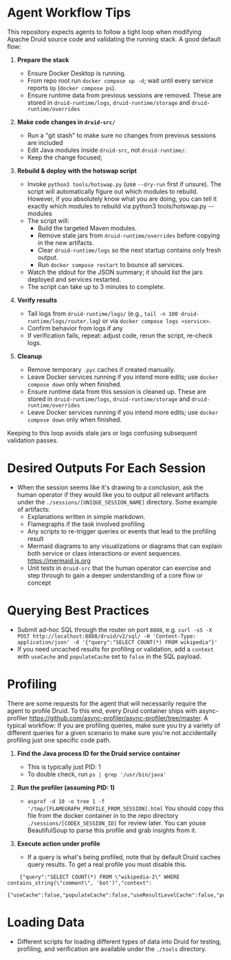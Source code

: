 # Agent Workflow Tips

This repository expects agents to follow a tight loop when modifying Apache Druid source code and validating the running stack. A good default flow:

1. **Prepare the stack**
   - Ensure Docker Desktop is running.
   - From repo root run `docker compose up -d`; wait until every service reports `Up` (`docker compose ps`).
   - Ensure runtime data from previous sessions are removed. These are stored in `druid-runtime/logs`, `druid-runtime/storage` and `druid-runtime/overrides`

2. **Make code changes in `druid-src/`**
   - Run a "git stash" to make sure no changes from previous sessions are included
   - Edit Java modules inside `druid-src`, not `druid-runtime/`.
   - Keep the change focused; 

3. **Rebuild & deploy with the hotswap script**
   - Invoke `python3 tools/hotswap.py` (use `--dry-run` first if unsure). The script will automatically figure out which modules to rebuild. However, if you absolutely know what you are doing, you can tell it exactly which modules to rebuild via python3 tools/hotswap.py --modules <module>
   - The script will:
     - Build the targeted Maven modules.
     - Remove stale jars from `druid-runtime/overrides` before copying in the new artifacts.
     - Clear `druid-runtime/logs` so the next startup contains only fresh output.
     - Run `docker compose restart` to bounce all services.
   - Watch the stdout for the JSON summary; it should list the jars deployed and services restarted.
   - The script can take up to 3 minutes to complete.

4. **Verify results**
   - Tail logs from `druid-runtime/logs/` (e.g., `tail -n 100 druid-runtime/logs/router.log`) or via `docker compose logs <service>`.
   - Confirm behavior from logs if any
   - If verification fails, repeat: adjust code, rerun the script, re-check logs.

5. **Cleanup**
   - Remove temporary `.pyc` caches if created manually.
   - Leave Docker services running if you intend more edits; use `docker compose down` only when finished.
   - Ensure runtime data from this session is cleaned up. These are stored in `druid-runtime/logs`, `druid-runtime/storage` and `druid-runtime/overrides`
   - Leave Docker services running if you intend more edits; use `docker compose down` only when finished.

Keeping to this loop avoids stale jars or logs confusing subsequent validation passes.

# Desired Outputs For Each Session

- When the session seems like it's drawing to a conclusion, ask the human operator if they would like you to output all relevant artifacts under the `./sessions/[UNIQUE_SESSION_NAME]` directory. Some example of artifacts:
  - Explanations written in simple markdown.
  - Flamegraphs if the task involved profiling
  - Any scripts to re-trigger queries or events that lead to the profiling result
  - Mermaid diagrams to any visualizations or diagrams that can explain both service or class interactions or event sequences. https://mermaid.js.org
  - Unit tests in `druid-src` that the human operator can exercise and step through to gain a deeper understanding of a core flow or concept

# Querying Best Practices

- Submit ad-hoc SQL through the router on port `8888`, e.g. `curl -sS -X POST http://localhost:8888/druid/v2/sql/ -H 'Content-Type: application/json' -d '{"query":"SELECT COUNT(*) FROM wikipedia"}'` 
- If you need uncached results for profiling or validation, add a `context` with `useCache` and `populateCache` set to `false` in the SQL payload.

# Profiling

There are some requests for the agent that will necessarily require the agent to profile Druid. To this end, every Druid container ships with async-profiler https://github.com/async-profiler/async-profiler/tree/master. A typical workflow:
If you are profiling queries, make sure you try a variety of different queries for a given scenario to make sure you're not accidentally profiling just one specific code path.

1. **Find the Java process ID for the Druid service container**
   - This is typically just PID: 1
   - To double check, run `ps | grep '/usr/bin/java'`

2. **Run the profiler (assuming PID: 1)**
   - `asprof -d 10 -o tree 1 -f '/tmp/[FLAMEGRAPH_PROFILE_FROM_SESSION].html` You should copy this file from the docker container in to the repo directory `./sessions/[CODEX_SESSION_ID]` for review later. You can youse BeautifulSoup to parse this profile and grab insights from it.

3. **Execute action under profile**
   - If a query is what's being profiled, note that by default Druid caches query results. To get a real profile you must disable this. 
```
    {"query":"SELECT COUNT(*) FROM \"wikipedia-2\" WHERE contains_string(\"comment\", 'bot')","context":
        {"useCache":false,"populateCache":false,"useResultLevelCache":false,"populateResultLevelCache":false}}
```

# Loading Data

- Different scripts for loading different types of data into Druid for testing, profiling, and verification are available under the `./tools` directory.
